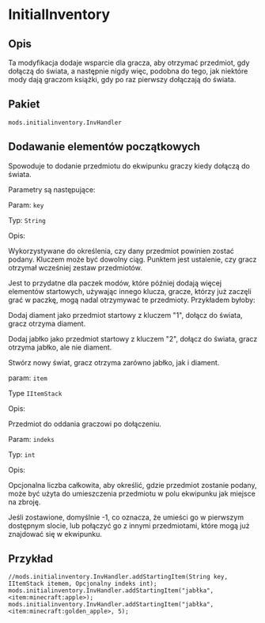 # InitialInventory

## Opis

Ta modyfikacja dodaje wsparcie dla gracza, aby otrzymać przedmiot, gdy dołączą do świata, a następnie nigdy więc, podobna do tego, jak niektóre mody dają graczom książki, gdy po raz pierwszy dołączają do świata.

## Pakiet
`mods.initialinventory.InvHandler`

## Dodawanie elementów początkowych

Spowoduje to dodanie przedmiotu do ekwipunku graczy kiedy dołączą do świata.

Parametry są następujące:


Param: `key`

Typ: `String`

Opis:

Wykorzystywane do określenia, czy dany przedmiot powinien zostać podany. Kluczem może być dowolny ciąg. Punktem jest ustalenie, czy gracz otrzymał wcześniej zestaw przedmiotów.

Jest to przydatne dla paczek modów, które później dodają więcej elementów startowych, używając innego klucza, gracze, którzy już zaczęli grać w paczkę, mogą nadal otrzymywać te przedmioty. Przykładem byłoby:

Dodaj diament jako przedmiot startowy z kluczem "1", dołącz do świata, gracz otrzyma diament.

Dodaj jabłko jako przedmiot startowy z kluczem "2", dołącz do świata, gracz otrzyma jabłko, ale nie diament.

Stwórz nowy świat, gracz otrzyma zarówno jabłko, jak i diament.

param: `item`

Type `IItemStack`

Opis:

Przedmiot do oddania graczowi po dołączeniu.

Param: `indeks`

Typ: `int`

Opis:

Opcjonalna liczba całkowita, aby określić, gdzie przedmiot zostanie podany, może być użyta do umieszczenia przedmiotu w polu ekwipunku jak miejsce na zbroję.

Jeśli zostawione, domyślnie -1, co oznacza, że umieści go w pierwszym dostępnym slocie, lub połączyć go z innymi przedmiotami, które mogą już znajdować się w ekwipunku.


## Przykład

```zenscript
//mods.initialinventory.InvHandler.addStartingItem(String key, IItemStack itemem, Opcjonalny indeks int);
mods.initialinventory.InvHandler.addStartingItem("jabłka", <item:minecraft:apple>);
mods.initialinventory.InvHandler.addStartingItem("jabłka", <item:minecraft:golden_apple>, 5);
```


